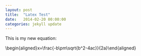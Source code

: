 ```yaml
---
layout: post
title:  "Latex Test"
date:   2014-02-20 00:00:00
categories: jekyll update
---
```


This is my new equation:

\begin{aligned}x=\frac{-b\pm\sqrt{b^2-4ac}}{2a}\end{aligned}